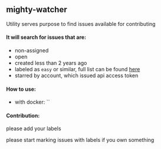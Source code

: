 mighty-watcher
---
Utility serves purpose to find issues available for contributing

#### It will search for issues that are:
 - non-assigned 
 - open
 - created less than 2 years ago
 - labeled as `easy` or similar, full list can be found [here](/labels/labels.go)
 - starred by account, which issued api access token 

#### How to use:
 - with docker: ``

#### Contribution:
 please add your labels
 
 please start marking issues with labels if you own something
 
